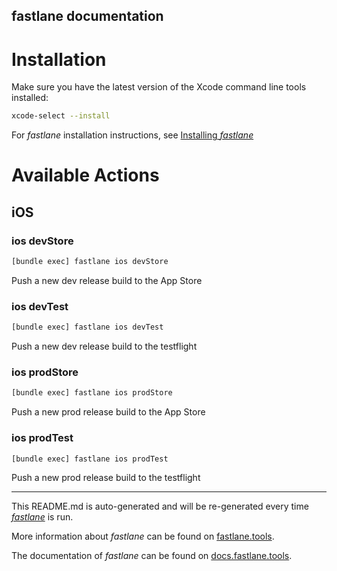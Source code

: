 fastlane documentation
----

# Installation

Make sure you have the latest version of the Xcode command line tools installed:

```sh
xcode-select --install
```

For _fastlane_ installation instructions, see [Installing _fastlane_](https://docs.fastlane.tools/#installing-fastlane)

# Available Actions

## iOS

### ios devStore

```sh
[bundle exec] fastlane ios devStore
```

Push a new dev release build to the App Store

### ios devTest

```sh
[bundle exec] fastlane ios devTest
```

Push a new dev release build to the testflight

### ios prodStore

```sh
[bundle exec] fastlane ios prodStore
```

Push a new prod release build to the App Store

### ios prodTest

```sh
[bundle exec] fastlane ios prodTest
```

Push a new prod release build to the testflight

----

This README.md is auto-generated and will be re-generated every time [_fastlane_](https://fastlane.tools) is run.

More information about _fastlane_ can be found on [fastlane.tools](https://fastlane.tools).

The documentation of _fastlane_ can be found on [docs.fastlane.tools](https://docs.fastlane.tools).
